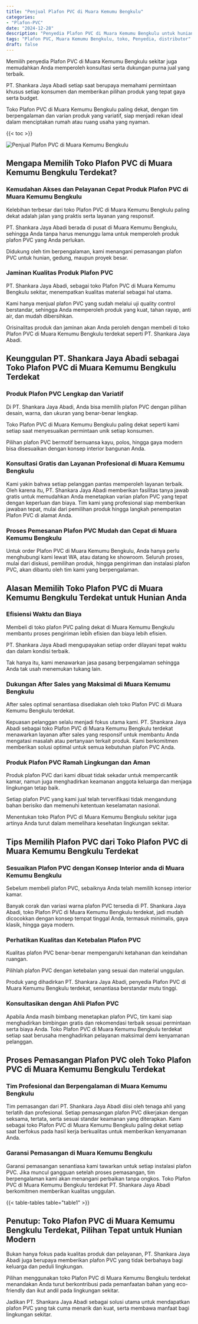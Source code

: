 ```yaml
---
title: "Penjual Plafon PVC di Muara Kemumu Bengkulu"
categories: 
- "Plafon-PVC"
date: "2024-12-28"
description: "Penyedia Plafon PVC di Muara Kemumu Bengkulu untuk hunian, perkantoran, serta ritel. Plafon berkualitas, beragam motif, pilihan warna menarik, beserta layanan penempatan oleh tim ahli dan jaminan resmi!|Layanan distribusi Plafon PVC di Muara Kemumu Bengkulu untuk kebutuhan tempat tinggal, kantor, maupun toko, beserta plafon unggulan dan instalasi oleh teknisi ahli serta kepastian resmi.|Alternatif Plafon PVC di Muara Kemumu Bengkulu yang terbukti untuk rumah, kantor, dan toko, dengan produk terbaik dan instalasi oleh teknisi ahli dan garansi resmi.|Distribusi Plafon PVC di Muara Kemumu Bengkulu untuk tempat tinggal, perkantoran, dan toko, dengan material unggulan dan penempatan oleh tim berpengalaman, lengkap dengan garansi resmi.}"
tags: "Plafon PVC, Muara Kemumu Bengkulu, toko, Penyedia, distributor"
draft: false
---
```


Memilih penyedia Plafon PVC di Muara Kemumu Bengkulu sekitar juga memudahkan Anda memperoleh konsultasi serta dukungan purna jual yang terbaik.

PT. Shankara Jaya Abadi setiap saat berupaya memahami permintaan khusus setiap konsumen dan memberikan pilihan produk yang tepat gaya serta budget.

Toko Plafon PVC di Muara Kemumu Bengkulu paling dekat, dengan tim berpengalaman dan varian produk yang variatif, siap menjadi rekan ideal dalam menciptakan rumah atau ruang usaha yang nyaman.

{{< toc >}}

![Penjual Plafon PVC di Muara Kemumu Bengkulu](/images/Plafon-PVC/Penjual-Plafon-PVC-di-Muara-Kemumu-Bengkulu.png)


## Mengapa Memilih Toko Plafon PVC di Muara Kemumu Bengkulu Terdekat?

### Kemudahan Akses dan Pelayanan Cepat Produk Plafon PVC di Muara Kemumu Bengkulu

Kelebihan terbesar dari toko Plafon PVC di Muara Kemumu Bengkulu paling dekat adalah jalan yang praktis serta layanan yang responsif.

PT. Shankara Jaya Abadi berada di pusat di Muara Kemumu Bengkulu, sehingga Anda tanpa harus menunggu lama untuk memperoleh produk plafon PVC yang Anda perlukan.

Didukung oleh tim berpengalaman, kami menangani pemasangan plafon PVC untuk hunian, gedung, maupun proyek besar.

### Jaminan Kualitas Produk Plafon PVC

PT. Shankara Jaya Abadi, sebagai toko Plafon PVC di Muara Kemumu Bengkulu sekitar, menempatkan kualitas material sebagai hal utama.

Kami hanya menjual plafon PVC yang sudah melalui uji quality control berstandar, sehingga Anda memperoleh produk yang kuat, tahan rayap, anti air, dan mudah dibersihkan.

Orisinalitas produk dan jaminan akan Anda peroleh dengan membeli di toko Plafon PVC di Muara Kemumu Bengkulu terdekat seperti PT. Shankara Jaya Abadi.

## Keunggulan PT. Shankara Jaya Abadi sebagai Toko Plafon PVC di Muara Kemumu Bengkulu Terdekat

### Produk Plafon PVC Lengkap dan Variatif

Di PT. Shankara Jaya Abadi, Anda bisa memilih plafon PVC dengan pilihan desain, warna, dan ukuran yang benar-benar lengkap.

Toko Plafon PVC di Muara Kemumu Bengkulu paling dekat seperti kami setiap saat menyesuaikan permintaan unik setiap konsumen.

Pilihan plafon PVC bermotif bernuansa kayu, polos, hingga gaya modern bisa disesuaikan dengan konsep interior bangunan Anda.

### Konsultasi Gratis dan Layanan Profesional di Muara Kemumu Bengkulu

Kami yakin bahwa setiap pelanggan pantas memperoleh layanan terbaik. Oleh karena itu, PT. Shankara Jaya Abadi memberikan fasilitas tanya jawab gratis untuk memudahkan Anda menetapkan varian plafon PVC yang tepat dengan keperluan dan biaya. Tim kami yang profesional siap memberikan jawaban tepat, mulai dari pemilihan produk hingga langkah penempatan Plafon PVC di alamat Anda.

### Proses Pemesanan Plafon PVC Mudah dan Cepat di Muara Kemumu Bengkulu

Untuk order Plafon PVC di Muara Kemumu Bengkulu, Anda hanya perlu menghubungi kami lewat WA, atau datang ke showroom. Seluruh proses, mulai dari diskusi, pemilihan produk, hingga pengiriman dan instalasi plafon PVC, akan dibantu oleh tim kami yang berpengalaman.

## Alasan Memilih Toko Plafon PVC di Muara Kemumu Bengkulu Terdekat untuk Hunian Anda

### Efisiensi Waktu dan Biaya

Membeli di toko plafon PVC paling dekat di Muara Kemumu Bengkulu membantu proses pengiriman lebih efisien dan biaya lebih efisien.

PT. Shankara Jaya Abadi mengupayakan setiap order dilayani tepat waktu dan dalam kondisi terbaik.

Tak hanya itu, kami menawarkan jasa pasang berpengalaman sehingga Anda tak usah menemukan tukang lain.

### Dukungan After Sales yang Maksimal di Muara Kemumu Bengkulu

After sales optimal senantiasa disediakan oleh toko Plafon PVC di Muara Kemumu Bengkulu terdekat.

Kepuasan pelanggan selalu menjadi fokus utama kami. PT. Shankara Jaya Abadi sebagai toko Plafon PVC di Muara Kemumu Bengkulu terdekat menawarkan layanan after sales yang responsif untuk membantu Anda mengatasi masalah atau pertanyaan terkait produk. Kami berkomitmen memberikan solusi optimal untuk semua kebutuhan plafon PVC Anda.

### Produk Plafon PVC Ramah Lingkungan dan Aman

Produk plafon PVC dari kami dibuat tidak sekadar untuk mempercantik kamar, namun juga menghadirkan keamanan anggota keluarga dan menjaga lingkungan tetap baik.

Setiap plafon PVC yang kami jual telah terverifikasi tidak mengandung bahan berisiko dan memenuhi ketentuan keselamatan nasional.

Menentukan toko Plafon PVC di Muara Kemumu Bengkulu sekitar juga artinya Anda turut dalam memelihara kesehatan lingkungan sekitar.

## Tips Memilih Plafon PVC dari Toko Plafon PVC di Muara Kemumu Bengkulu Terdekat

### Sesuaikan Plafon PVC dengan Konsep Interior anda di Muara Kemumu Bengkulu

Sebelum membeli plafon PVC, sebaiknya Anda telah memilih konsep interior kamar.

Banyak corak dan variasi warna plafon PVC tersedia di PT. Shankara Jaya Abadi, toko Plafon PVC di Muara Kemumu Bengkulu terdekat, jadi mudah dicocokkan dengan konsep tempat tinggal Anda, termasuk minimalis, gaya klasik, hingga gaya modern.

### Perhatikan Kualitas dan Ketebalan Plafon PVC

Kualitas plafon PVC benar-benar mempengaruhi ketahanan dan keindahan ruangan.

Pilihlah plafon PVC dengan ketebalan yang sesuai dan material unggulan.

Produk yang dihadirkan PT. Shankara Jaya Abadi, penyedia Plafon PVC di Muara Kemumu Bengkulu terdekat, senantiasa berstandar mutu tinggi.

### Konsultasikan dengan Ahli Plafon PVC

Apabila Anda masih bimbang menetapkan plafon PVC, tim kami siap menghadirkan bimbingan gratis dan rekomendasi terbaik sesuai permintaan serta biaya Anda. Toko Plafon PVC di Muara Kemumu Bengkulu terdekat setiap saat berusaha menghadirkan pelayanan maksimal demi kenyamanan pelanggan.

## Proses Pemasangan Plafon PVC oleh Toko Plafon PVC di Muara Kemumu Bengkulu Terdekat

### Tim Profesional dan Berpengalaman di Muara Kemumu Bengkulu

Tim pemasangan dari PT. Shankara Jaya Abadi diisi oleh tenaga ahli yang terlatih dan profesional. Setiap pemasangan plafon PVC dikerjakan dengan seksama, tertata, serta sesuai standar keamanan yang diterapkan. Kami sebagai toko Plafon PVC di Muara Kemumu Bengkulu paling dekat setiap saat berfokus pada hasil kerja berkualitas untuk memberikan kenyamanan Anda.

### Garansi Pemasangan di Muara Kemumu Bengkulu

Garansi pemasangan senantiasa kami tawarkan untuk setiap instalasi plafon PVC. Jika muncul gangguan setelah proses pemasangan, tim berpengalaman kami akan menangani perbaikan tanpa ongkos. Toko Plafon PVC di Muara Kemumu Bengkulu terdekat PT. Shankara Jaya Abadi berkomitmen memberikan kualitas unggulan.

{{< table-tables table="table1" >}}

## Penutup: Toko Plafon PVC di Muara Kemumu Bengkulu Terdekat, Pilihan Tepat untuk Hunian Modern

Bukan hanya fokus pada kualitas produk dan pelayanan, PT. Shankara Jaya Abadi juga berupaya memberikan plafon PVC yang tidak berbahaya bagi keluarga dan peduli lingkungan.

Pilihan menggunakan toko Plafon PVC di Muara Kemumu Bengkulu terdekat menandakan Anda turut berkontribusi pada pemanfaatan bahan yang eco-friendly dan ikut andil pada lingkungan sekitar.

Jadikan PT. Shankara Jaya Abadi sebagai solusi utama untuk mendapatkan plafon PVC yang tak cuma menarik dan kuat, serta membawa manfaat bagi lingkungan sekitar.